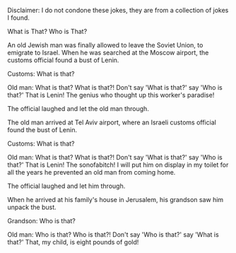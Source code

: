 Disclaimer: I do not condone these jokes, they are from a collection of jokes I found.

What is That? Who is That?

An old Jewish man was finally allowed to leave the Soviet Union, to emigrate to Israel. When he was searched at the Moscow airport, the customs official found a bust of Lenin.

Customs: What is that?

Old man: What is that? What is that?! Don't say 'What is that?' say 'Who is that?' That is Lenin! The genius who thought up this worker's paradise!

The official laughed and let the old man through.

The old man arrived at Tel Aviv airport, where an Israeli customs official found the bust of Lenin.

Customs: What is that?

Old man: What is that? What is that?! Don't say 'What is that?' say 'Who is that?' That is Lenin! The sonofabitch! I will put him on display in my toilet for all the years he prevented an old man from coming home.

The official laughed and let him through.

When he arrived at his family's house in Jerusalem, his grandson saw him unpack the bust.

Grandson: Who is that?

Old man: Who is that? Who is that?! Don't say 'Who is that?' say 'What is that?' That, my child, is eight pounds of gold!

